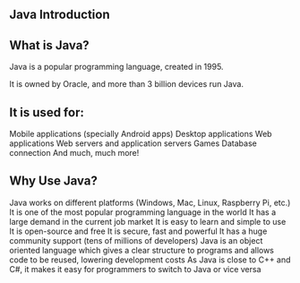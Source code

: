 ## Java Introduction

## What is Java?

Java is a popular programming language, created in 1995.

It is owned by Oracle, and more than 3 billion devices run Java.

## It is used for:

Mobile applications (specially Android apps)
Desktop applications
Web applications
Web servers and application servers
Games
Database connection
And much, much more!

## Why Use Java?

Java works on different platforms (Windows, Mac, Linux, Raspberry Pi, etc.)
It is one of the most popular programming language in the world
It has a large demand in the current job market
It is easy to learn and simple to use
It is open-source and free
It is secure, fast and powerful
It has a huge community support (tens of millions of developers)
Java is an object oriented language which gives a clear structure to programs and allows code to be reused, lowering development costs
As Java is close to C++ and C#, it makes it easy for programmers to switch to Java or vice versa
